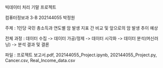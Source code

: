 빅데이터 처리 기말 프로젝트

컴퓨터정보과 3-B 202144055 박정원

주제 :  1인당 국민 총소득과 연도별 암 발생 지표 간 비교 및 앞으로의 암 발생 추이 예상

전체 과정 : 데이터 수집 -> 데이터 가공/정제 -> 데이터 시각화 -> 데이터 분석(머신러닝) -> 분석 결과 및 결론

파일 : 프로젝트 보고서.pdf, 202144055_Project.ipynb, 202144055_Project.py, Cancer.csv, Real_Income_data.csv
